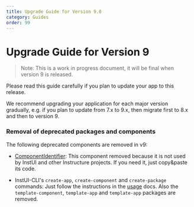 ```yaml
---
title: Upgrade Guide for Version 9.0
category: Guides
order: 99
---
```


# Upgrade Guide for Version 9

> Note: This is a work in progress document, it will be final when version 9 is released.

Please read this guide carefully if you plan to update your app to this release.

We recommend upgrading your application for each major version gradually, e.g. if you plan to update from 7.x to 9.x, then migrate first to 8.x and then to version 9.

### Removal of deprecated packages and components

The following deprecated components are removed in v9:

- [ComponentIdentifier](#ComponentIdentifier): This component removed because it is not used by InstUI and other Instructure projects. If you need it, just copy&paste its code.

- InstUI-CLI's `create-app`, `create-component` and `create-package` commands: Just follow the instructions in the [usage](#usage) docs. Also the `template-component`, `template-app` and `template-app` packages are removed.
